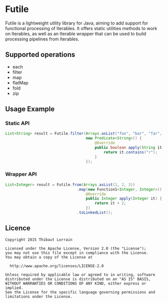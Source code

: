 # Futile

Futile is a lightweight utility library for Java, aiming to add support for functional processing of Iterables. It
offers static utilities methods to work on Iterables, as well as an Iterable wrapper that can be used to build
processing pipelines from Iterables.

## Supported operations

+ each
+ filter
+ map
+ flatMap
+ fold
+ zip

## Usage Example

### Static API

```java
List<String> result = Futile.filter(Arrays.asList("foo", "bar", "far", "baz"), 
                                    new Predicate<String>() {
                                        @Override
                                        public boolean apply(String it) {
                                            return it.contains("r");
                                        }
                                    });

```

### Wrapper API
```java
List<Integer> result = Futile.from(Arrays.asList(1, 2, 3))
                                .map(new Function1<Integer, Integer>() {
                                    @Override
                                    public Integer apply(Integer it) {
                                        return it + 2;
                                    })
                                .toLinkedList();
```


## Licence

    Copyright 2015 Thibaut Lorrain

    Licensed under the Apache License, Version 2.0 (the "License");
    you may not use this file except in compliance with the License.
    You may obtain a copy of the License at

      http://www.apache.org/licenses/LICENSE-2.0

    Unless required by applicable law or agreed to in writing, software
    distributed under the License is distributed on an "AS IS" BASIS,
    WITHOUT WARRANTIES OR CONDITIONS OF ANY KIND, either express or implied.
    See the License for the specific language governing permissions and
    limitations under the License.